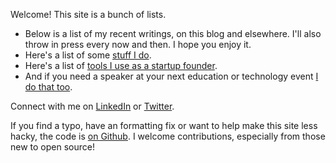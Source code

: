 Welcome!  This site is a bunch of lists.

* Below is a list of my recent writings, on this blog and elsewhere.  I'll also throw in press every now and then. I hope you enjoy it.
* Here's a list of some [stuff I do](bio.html).  
* Here's a list of [tools I use as a startup founder](tools.html).  
* And if you need a speaker at your next education or technology event [I do that too](speaking.html).

Connect with me on [LinkedIn](http://linkedin.com/in/elliotthauser) or [Twitter](http://twitter.com/hauspoor).  

If you find a typo, have an formatting fix or want to help make this site less hacky, the code is [on Github](https://github.com/eah13/elliotthauser.com).  I welcome contributions, especially from those new to open source!
